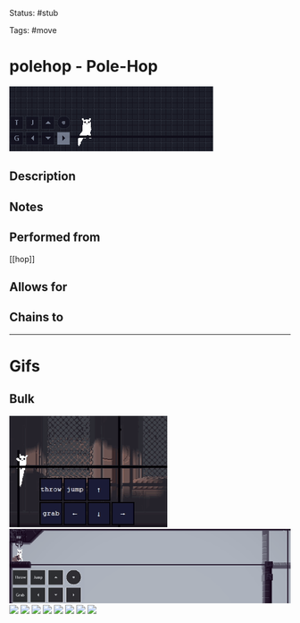 Status: #stub

Tags: #move

# polehop - Pole-Hop
<img src=https://raw.githubusercontent.com/LauraHannah44/Rain-World-Movement/main/Files/polehop_header.gif>

## Description


## Notes


## Performed from
[[hop]]

## Allows for


## Chains to


___
# Gifs
## Bulk
<img src=https://raw.githubusercontent.com/LauraHannah44/Rain-World-Movement/main/Files/polehop_0.gif>

<img src=https://raw.githubusercontent.com/LauraHannah44/Rain-World-Movement/main/Files/polehop_1.gif>

<img src=https://raw.githubusercontent.com/LauraHannah44/Rain-World-Movement/main/Files/polehop_2.gif>

<img src=https://raw.githubusercontent.com/LauraHannah44/Rain-World-Movement/main/Files/polehop_3.gif>

<img src=https://raw.githubusercontent.com/LauraHannah44/Rain-World-Movement/main/Files/polehop_4.gif>

<img src=https://raw.githubusercontent.com/LauraHannah44/Rain-World-Movement/main/Files/polehop_5.gif>

<img src=https://raw.githubusercontent.com/LauraHannah44/Rain-World-Movement/main/Files/polehop_6.gif>

<img src=https://raw.githubusercontent.com/LauraHannah44/Rain-World-Movement/main/Files/polehop_7.gif>

<img src=https://raw.githubusercontent.com/LauraHannah44/Rain-World-Movement/main/Files/polehop_8.gif>

<img src=https://raw.githubusercontent.com/LauraHannah44/Rain-World-Movement/main/Files/polehop_9.gif>
